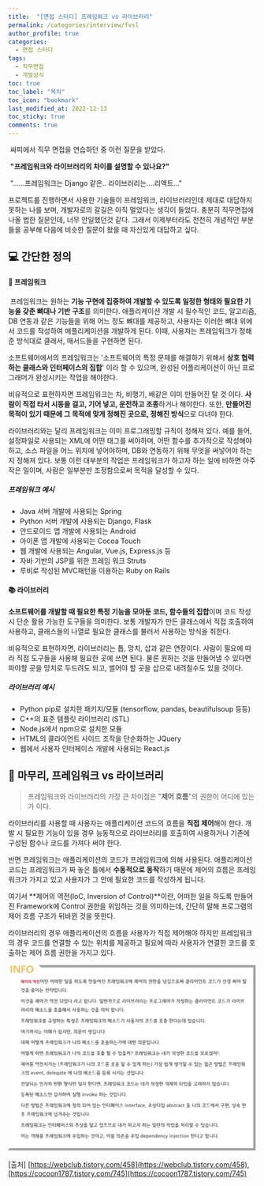 ```yaml
---
title:  "[면접 스터디] 프레임워크 vs 라이브러리"
permalink: /categories/interview/fvsl
author_profile: true
categories:
  - 면접 스터디
tags:
  - 직무면접
  - 개발상식
toc: true
toc_label: "목차"
toc_icon: "bookmark"
last_modified_at: 2022-12-13
toc_sticky: true 
comments: true
---
```


​	싸피에서 직무 면접을 연습하던 중 이런 질문을 받았다. 

​	**"프레임워크와 라이브러리의 차이를 설명할 수 있나요?"**

​	"......프레임워크는 Django 같은.. 라이브러리는....리액트..."

 프로젝트를 진행하면서 사용한 기술들이 프레임워크, 라이브러리인데 제대로 대답하지 못하는 나를 보며, 개발자로의 갈길은 아직 멀었다는 생각이 들었다. 충분히 직무면접에 나올 법한 질문인데, 너무 안일했던것 같다. 그래서 이제부터라도 천천히 개념적인 부분들을 공부해 다음에 비슷한 질문이 왔을 때 자신있게 대답하고 싶다.



## **:computer: 간단한 정의**

#### **:ship: 프레임워크**


​	프레임워크는 원하는 **기능 구현에 집중하여 개발할 수 있도록 일정한 형태와 필요한 기능을 갖춘 뼈대나 기반 구조**를 의미한다. 애플리케이션 개발 시 필수적인 코드, 알고리즘, DB 연동과 같은 기능들을 위해 어느 정도 뼈대를 제공하고, 사용자는 이러한 뼈대 위에서 코드를 작성하여 애플리케이션을 개발하게 된다. 이때, 사용자는 프레임워크가 정해준 방식대로 클래서, 매서드들을 구현하면 된다. 

 소프트웨어에서의 프레임워크는 '소프트웨어의 특정 문제를 해결하기 위해서 **상호 협력하는 클래스와 인터페이스의 집합**' 이라 할 수 있으며, 완성된 어플리케이션이 아닌 프로그래머가 완성시키는 작업을 해야한다. 

 비유적으로 표현하자면 프레임워크는 차, 비행기, 배같은 이미 만들어진 탈 것 이다. **사람이 직접 타서 시동을 걸고, 기어 넣고, 운전하고 조종**하거나 해야한다. 또한, **만들어진 목적이 있기 때문에 그 목적에 맞게 정해진 곳으로, 정해진 방식**으로 다녀야 한다.

 라이브러리와는 달리 프레임워크는 이미 프로그래밍할 규칙이 정해져 있다. 
 예를 들어, 설정파일로 사용되는 XML에 어떤 태그를 써야하며, 어떤 함수를 추가적으로 작성해야하고, 소스 파일을 어느 위치에 넣어야하며, DB와 연동하기 위해 무엇을 써넣어야 하는지 정해져 있다. 
 보통 이런 대부분의 작업은 프레임워크가 하고자 하는 일에 비하면 아주 작은 일이며, 사람은 일부분만 조정함으로써 목적을 달성할 수 있다. 

##### 프레임워크 예시

- Java 서버 개발에 사용되는 Spring    
- Python 서버 개발에 사용되는 Django, Flask  
- 안드로이드 앱 개발에 사용되는 Android   
- 아이폰 앱 개발에 사용되는 Cocoa Touch   
- 웹 개발에 사용되는 Angular, Vue.js, Express.js 등  
- 자바 기반의 JSP를 위한 프레임 워크 Struts
- 루비로 작성된 MVC패턴을 이용하는 Ruby on Rails  



#### **📚 라이브러리**


 **소프트웨어를 개발할 때 필요한 특정 기능을 모아둔 코드, 함수들의 집합**이며 코드 작성 시 단순 활용 가능한 도구들을 의미한다. 보통 개발자가 만든 클래스에서 직접 호출하여 사용하고, 클래스들의 나열로 필요한 클래스를 불러서 사용하는 방식을 취한다.

 비유적으로 표현하자면, 라이브러리는 톱, 망치, 삽과 같은 연장이다.
 사람이 필요에 따라 직접 도구들을 사용해 필요한 곳에 쓰면 된다. 물론 원하는 것을 만들어낼 수 있다면 파야할 곳을 망치로 두드려도 되고, 썰어야 할 곳을 삽으로 내려칠수도 있을 것이다.

##### 라이브러리 예시

- Python pip로 설치한 패키지/모듈 (tensorflow, pandas, beautifulsoup 등등)
- C++의 표준 템플릿 라이브러리 (STL)
- Node.js에서 npm으로 설치한 모듈 
- HTML의 클라이언트 사이드 조작을 단순화하는 JQuery
- 웹에서 사용자 인터페이스 개발에 사용되는 React.js



## **👀 마무리, 프레임워크 vs 라이브러리**

> 프레임워크와 라이브러리의 가장 큰 차이점은 "**제어 흐름**"의 권한이 어디에 있는가 이다.

라이브러리를 사용할 때 사용자는 애플리케이션 코드의 흐름을 **직접 제어**해야 한다.
개발 시 필요한 기능이 있을 경우 능동적으로 라이브러리를 호출하여 사용하거나 기존에 구성된 함수나 코드를 가져다 써야 한다. 

반면 프레임워크는 애플리케이션의 코드가 프레임워크에 의해 사용된다.
애플리케이션 코드는 프레임워크가 짜 놓은 틀에서 **수동적으로 동작**하기 때문에 제어의 흐름은 프레임워크가 가지고 있고 사용자가 그 안에 필요한 코드를 작성하게 됩니다.

여기서 **제어의 역전(IoC, Inversion of Control)**이란,
어떠한 일을 하도록 만들어진 Framework에 Control 권한을 위임하는 것을 의미하는데, 
간단히 말해 프로그램의 제어 흐름 구조가 뒤바뀐 것을 뜻한다. 

라이브러리의 경우 애플리케이션의 흐름을 사용자가 직접 제어해야 하지만 프레임워크의 경우 코드를 연결할 수 있는 위치를 제공하고 필요에 따라 사용자가 연결한 코드를 호출하는 제어 흐름 권한을 가지고 있다.

![image-20221213163701153](/assets/images/image-20221213163701153.png)



[출처] [https://webclub.tistory.com/458](https://webclub.tistory.com/458), [https://cocoon1787.tistory.com/745](https://cocoon1787.tistory.com/745)


